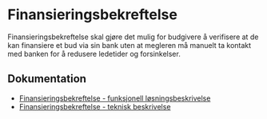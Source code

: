 Finansieringsbekreftelse
==================

Finansieringsbekreftelse skal gjøre det mulig for budgivere å verifisere at de kan finansiere et bud via sin bank uten at megleren må manuelt ta kontakt med banken for å redusere ledetider og forsinkelser.

## Dokumentation
* [Finansieringsbekreftelse - funksjonell løsningsbeskrivelse](./functional-solution.md)
* [Finansieringsbekreftelse - teknisk beskrivelse](./technical-description.md)